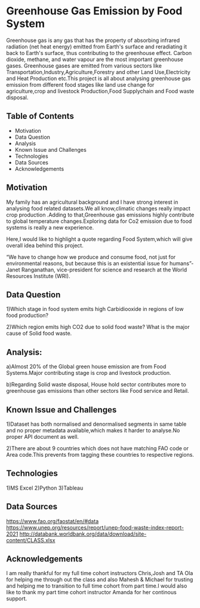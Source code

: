 # Greenhouse Gas Emission by Food System
		
Greenhouse gas is  any gas that has the property of absorbing infrared radiation (net heat energy) emitted from Earth's surface and reradiating it back to Earth's surface, thus contributing to the greenhouse effect. Carbon dioxide, methane, and water vapour are the most important greenhouse gases. Greenhouse gases are emitted  from various sectors like Transportation,Industry,Agriculture,Forestry and other Land Use,Electricity and Heat Production etc.This project is all about analysing greenhouse gas emission from different food stages like
land use change for agriculture,crop and livestock Production,Food Supplychain and Food waste disposal.

## Table of Contents
* Motivation
* Data Question
* Analysis
* Known Issue and Challenges
* Technologies
* Data Sources
* Acknowledgements

## Motivation

My family has an agricultural background and I have strong interest in analysing food related datasets.We all know,climatic changes really impact crop production .Adding to that,Greenhouse gas emissions highly contribute to global temperature changes.Exploring data for Co2 emission due to food systems is really a new experience.

Here,I would like to highlight a quote regarding Food System,which will give overall idea behind this project.

“We have to change how we produce and consume food, not just for environmental reasons, but because this is an existential issue for humans”- Janet Ranganathan, vice-president for science and research at the World Resources Institute (WRI).


## Data Question

1)Which stage in food system emits high Carbidiooxide in regions of low food production?

2)Which region emits high CO2 due to solid food waste? What is the major cause of Solid food waste.

## Analysis:

a)Almost 20% of the Global green house emission are from Food Systems.Major contributing stage is crop and livestock production.

b)Regarding Solid waste disposal, House hold sector contributes more to greenhouse gas emissions than other sectors like Food service and Retail.



## Known Issue and Challenges

1)Dataset has both normalised and denormalised segments in same table and no proper metadata available,which makes it harder to analyse.No proper API document as well.

2)There are about 9 countries which does not have matching FAO code or Area code.This prevents from tagging these countries to respective regions.



## Technologies

1)MS Excel
2)Python
3)Tableau


## Data Sources

https://www.fao.org/faostat/en/#data
https://www.unep.org/resources/report/unep-food-waste-index-report-2021
http://databank.worldbank.org/data/download/site-content/CLASS.xlsx


## Acknowledgements

I am really thankful for my full time cohort instructors Chris,Josh and TA Ola for helping me through out the class and also Mahesh & Michael for trusting and helping me to transition to full time cohort from part time.I would also like to thank my part time cohort instructor Amanda for her continous support.

 
